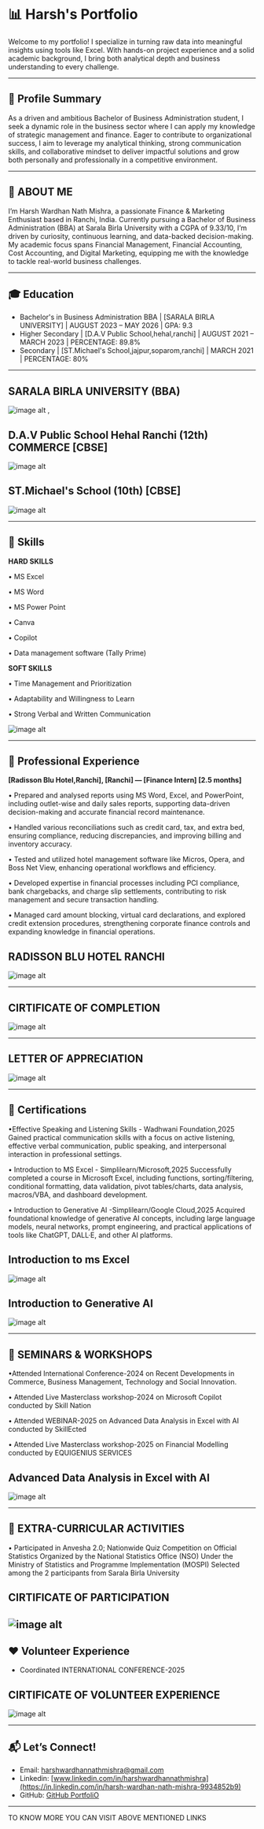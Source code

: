 # 📊 Harsh's Portfolio 

Welcome to my portfolio! I specialize in turning raw data into meaningful insights using tools like Excel. With hands-on project experience and a solid academic background, I bring both analytical depth and business understanding to every challenge.

---

## 👤 Profile Summary

As a driven and ambitious Bachelor of Business Administration student, I seek a dynamic role in the business sector where I can apply my knowledge of strategic management and finance. 
Eager to contribute to organizational success, I aim to leverage my analytical thinking, strong communication skills, and collaborative mindset to deliver impactful solutions and grow both personally and professionally in a competitive environment.

---

## 👤 ABOUT ME

I’m Harsh Wardhan Nath Mishra, a passionate Finance & Marketing Enthusiast based in Ranchi, India. Currently pursuing a Bachelor of Business Administration (BBA) at Sarala Birla University with a CGPA of 9.33/10, I’m driven by curiosity, continuous learning, and data-backed decision-making. My academic focus spans Financial Management, Financial Accounting, Cost Accounting, and Digital Marketing, equipping me with the knowledge to tackle real-world business challenges.

---

## 🎓 Education

- Bachelor's in Business Administration BBA | [SARALA BIRLA UNIVERSITY] | AUGUST 2023 – MAY 2026 | GPA: 9.3
- Higher Secondary | [D.A.V Public School,hehal,ranchi] | AUGUST 2021 – MARCH 2023 | PERCENTAGE: 89.8%
- Secondary        | [ST.Michael's School,jajpur,soparom,ranchi] | MARCH 2021 | PERCENTAGE: 80% 

---

## SARALA BIRLA UNIVERSITY (BBA)

![image alt](https://github.com/harshwardhannathmishra-boop/harshwardhan.github.io/blob/main/IMAGES/images%20(1).jpeg?raw=true) ,       

## D.A.V Public School Hehal Ranchi (12th) COMMERCE [CBSE] 

![image alt](https://github.com/harshwardhannathmishra-boop/harshwardhan.github.io/blob/main/IMAGES/unnamed%20(1).webp?raw=true)

## ST.Michael's School (10th) [CBSE]

![image alt](https://github.com/harshwardhannathmishra-boop/harshwardhan.github.io/blob/main/IMAGES/st%20m9ich.jpg?raw=true)

 ---

## 🧠 Skills

**HARD SKILLS**

•
MS Excel 

•
MS Word 

•
MS Power Point

•
Canva

•
Copilot

•
Data management software (Tally Prime)

**SOFT SKILLS**

•
Time Management and Prioritization

•
Adaptability and Willingness to Learn

•
Strong Verbal and Written Communication

![image alt](https://github.com/harshwardhannathmishra-boop/harshwardhan.github.io/blob/main/IMAGES/skills.png?raw=true)

---

## 💼 Professional Experience

**[Radisson Blu Hotel,Ranchi], [Ranchi] — [Finance Intern] [2.5 months]**  

•
Prepared and analysed reports using MS Word, Excel, and PowerPoint, including outlet-wise and daily sales reports, supporting data-driven decision-making and accurate financial record maintenance.

•
Handled various reconciliations such as credit card, tax, and extra bed, ensuring compliance, reducing discrepancies, and improving billing and inventory accuracy.

•
Tested and utilized hotel management software like Micros, Opera, and Boss Net View, enhancing operational workflows and efficiency.

•
Developed expertise in financial processes including PCI compliance, bank chargebacks, and charge slip settlements, contributing to risk management and secure transaction handling.

•
Managed card amount blocking, virtual card declarations, and explored credit extension procedures, strengthening corporate finance controls and expanding knowledge in financial operations.

## RADISSON BLU HOTEL RANCHI

![image alt](https://github.com/harshwardhannathmishra-boop/harshwardhan.github.io/blob/main/IMAGES/2023-11-04.webp?raw=true) 

---

## CIRTIFICATE OF COMPLETION

![image alt](https://github.com/harshwardhannathmishra-boop/harshwardhan.github.io/blob/main/IMAGES/COMPLETION.jpg?raw=true) 

---

## LETTER OF APPRECIATION

![image alt](https://github.com/harshwardhannathmishra-boop/harshwardhan.github.io/blob/main/IMAGES/LETTER%20OF%20APPRECIATION.jpg?raw=true) 

---


## 📜 Certifications 

•Effective Speaking and Listening Skills - Wadhwani Foundation,2025
Gained practical communication skills with a focus on active listening, effective verbal communication, public speaking, and interpersonal interaction in professional settings.

• Introduction to MS Excel - Simplilearn/Microsoft,2025
Successfully completed a course in Microsoft Excel, including functions, sorting/filtering, conditional formatting,
data validation, pivot tables/charts, data analysis, macros/VBA, and dashboard development.

• Introduction to Generative AI -Simplilearn/Google Cloud,2025
Acquired foundational knowledge of generative AI concepts, including large language models, neural networks,
prompt engineering, and practical applications of tools like ChatGPT, DALL·E, and other AI platforms.


## Introduction to ms Excel 

![image alt](https://github.com/harshwardhannathmishra-boop/harshwardhan.github.io/blob/main/IMAGES/ms%20excel.jpeg?raw=true)

## Introduction to Generative AI 

![image alt](https://github.com/harshwardhannathmishra-boop/harshwardhan.github.io/blob/main/IMAGES/generative%20ai.jpeg?raw=true)

---

## 📜 SEMINARS & WORKSHOPS

•Attended International Conference-2024 on Recent Developments in Commerce, Business Management, Technology and
Social Innovation.

• Attended Live Masterclass workshop-2024 on Microsoft Copilot conducted by Skill Nation

• Attended WEBINAR-2025 on Advanced Data Analysis in Excel with AI conducted by SkillEcted

• Attended Live Masterclass workshop-2025 on Financial Modelling conducted by EQUIGENIUS SERVICES

## Advanced Data Analysis in Excel with AI

![image alt](https://github.com/harshwardhannathmishra-boop/harshwardhan.github.io/blob/main/IMAGES/cirtificate1.jpeg?raw=true)

---

## 📜 EXTRA-CURRICULAR ACTIVITIES

•	Participated in Anvesha 2.0; Nationwide Quiz Competition on Official Statistics 
Organized by the National Statistics Office (NSO) Under the Ministry of Statistics and Programme Implementation (MOSPI)
Selected among the 2 participants from Sarala Birla University 

## CIRTIFICATE OF PARTICIPATION

![image alt](https://github.com/harshwardhannathmishra-boop/harshwardhan.github.io/blob/main/IMAGES/WhatsApp%20Image%202025-09-11%20at%2023.28.56_c747102d.jpg?raw=true)
---

## ❤️ Volunteer Experience

- Coordinated INTERNATIONAL CONFERENCE-2025 

## CIRTIFICATE OF VOLUNTEER EXPERIENCE

![image alt](https://github.com/harshwardhannathmishra-boop/harshwardhan.github.io/blob/main/IMAGES/volunteer.jpg?raw=true) 

---

## 📬 Let’s Connect!

- Email: [harshwardhannathmishra@gmail.com](harshwardhannathmishra@gmail.com)
- Linkedin: [www.linkedin.com/in/harshwardhannathmishra](https://in.linkedin.com/in/harsh-wardhan-nath-mishra-9934852b9)
- GitHub: [GitHub PortfoliO](https://harshwardhannathmishra-boop.github.io/harshwardhan.github.io/)

---

TO KNOW MORE YOU CAN VISIT ABOVE MENTIONED LINKS


